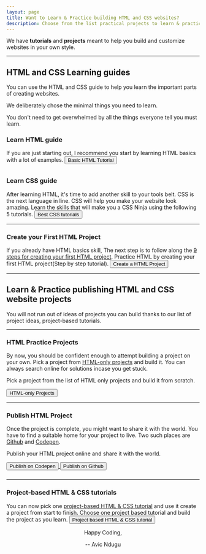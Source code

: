 ```yaml
---
layout: page
title: Want to Learn & Practice building HTML and CSS websites?
description: Choose from the list practical projects to learn & practice HTML and CSS. Learn how to create a project from zero to publishing it online.
---
```

We have **tutorials** and **projects** meant to help you build and customize websites in your own style. 
<hr/>
<h2>HTML and CSS Learning guides</h2>
You can use the HTML and CSS guide to help you learn the important parts of creating websites.

We deliberately chose the minimal things you need to learn.

You don't  need to get overwhelmed by all the things everyone tell you must learn.

<h3>Learn HTML guide</h3>
If you are just starting out, I recommend you start by learning HTML basics with a lot of examples.

<a href="practice-html">      
  <button style="margin-bottom: 10px;">Basic HTML Tutorial</button>
</a>

<h3>Learn CSS guide</h3>
After learning HTML, it's time to add another skill to your tools belt. CSS is the next language in line. CSS will help you make your website look amazing.
Learn the skills that will make you a CSS Ninja using the following 5 tutorials.

<a href="/best-css-tutorials">
   <button>Best CSS tutorials</button>
</a>
<hr/>
<h3>Create your First HTML Project</h3>
If you already have HTML basics skill, The next step is to follow along the <a href="create-a-web-page-using-html">9 steps for creating your first HTML project</a>.
Practice HTML by creating your first HTML project(Step by step tutorial).

<a href="/create-a-web-page-using-html/">      
  <button>Create a HTML Project</button>
</a>
<hr/>
<h2>Learn & Practice publishing HTML and CSS website projects</h2>
You will not run out of ideas of projects you can build thanks to our list of project ideas, project-based tutorials.
<hr/>
<h3>HTML Practice Projects</h3>
By now, you should be confident enough to attempt building a project on your own. Pick a project from <a href="/html-only-projects">HTML-only projects</a> and build it. You can always search online for solutions incase you get stuck.

Pick a project from the list of HTML only projects and build it from scratch.

<a href="html-only-projects">
   <button>HTML-only Projects</button>
</a>
<hr/>
<h3>Publish HTML Project</h3>
Once the project is complete, you might want to share it with the world. You have to find a suitable home for your project to live. Two such places are <a href="https://github.com/">Github</a> and <a href="https://codepen.io">Codepen</a>.

Publish your HTML project online and share it with the world.

<a href="https://codepen.io/">
  <button style="margin-bottom: 10px;">Publish on Codepen</button>
</a>
<a href="https://github.com/">
  <button>Publish on Github</button>
</a>
<hr/>
<h3>Project-based HTML & CSS tutorials</h3>
You can now pick one <a href="/project-based-html-css-tutorials/">project-based HTML & CSS tutorial</a> and use it create a project from start to finish.
Choose one project based tutorial and build the project as you learn.

<a href="/project-based-html-css-tutorials/">
  <button>Project based HTML & CSS tutorial</button>
</a>

<p style="text-align: center;">Happy Coding,</p>

<p style="text-align: center;">-- Avic Ndugu</p>
